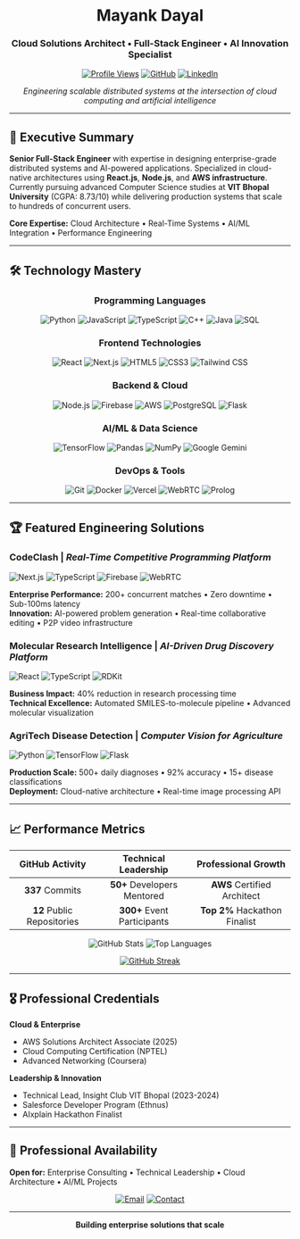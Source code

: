 <div align="center">

# Mayank Dayal
### Cloud Solutions Architect • Full-Stack Engineer • AI Innovation Specialist

[![Profile Views](https://komarev.com/ghpvc/?username=Mayankdaya&color=gradient&style=for-the-badge)](https://github.com/Mayankdaya)
[![GitHub](https://img.shields.io/github/followers/Mayankdaya?label=Follow&style=for-the-badge&color=0366d6)](https://github.com/Mayankdaya)
[![LinkedIn](https://img.shields.io/badge/LinkedIn-Premium-0A66C2?style=for-the-badge&logo=linkedin&logoColor=white)](https://linkedin.com/in/mayank-dayal-b1003a247)

*Engineering scalable distributed systems at the intersection of cloud computing and artificial intelligence*

</div>

---

## 🎯 Executive Summary

**Senior Full-Stack Engineer** with expertise in designing enterprise-grade distributed systems and AI-powered applications. Specialized in cloud-native architectures using **React.js**, **Node.js**, and **AWS infrastructure**. Currently pursuing advanced Computer Science studies at **VIT Bhopal University** (CGPA: 8.73/10) while delivering production systems that scale to hundreds of concurrent users.

**Core Expertise:** Cloud Architecture • Real-Time Systems • AI/ML Integration • Performance Engineering

---

## 🛠️ Technology Mastery

<div align="center">

### **Programming Languages**
![Python](https://img.shields.io/badge/Python-3776AB?style=for-the-badge&logo=python&logoColor=white)
![JavaScript](https://img.shields.io/badge/JavaScript-F7DF1E?style=for-the-badge&logo=javascript&logoColor=black)
![TypeScript](https://img.shields.io/badge/TypeScript-3178C6?style=for-the-badge&logo=typescript&logoColor=white)
![C++](https://img.shields.io/badge/C++-00599C?style=for-the-badge&logo=cplusplus&logoColor=white)
![Java](https://img.shields.io/badge/Java-ED8B00?style=for-the-badge&logo=openjdk&logoColor=white)
![SQL](https://img.shields.io/badge/SQL-336791?style=for-the-badge&logo=postgresql&logoColor=white)

### **Frontend Technologies**
![React](https://img.shields.io/badge/React-61DAFB?style=for-the-badge&logo=react&logoColor=black)
![Next.js](https://img.shields.io/badge/Next.js-000000?style=for-the-badge&logo=nextdotjs&logoColor=white)
![HTML5](https://img.shields.io/badge/HTML5-E34F26?style=for-the-badge&logo=html5&logoColor=white)
![CSS3](https://img.shields.io/badge/CSS3-1572B6?style=for-the-badge&logo=css3&logoColor=white)
![Tailwind CSS](https://img.shields.io/badge/Tailwind_CSS-06B6D4?style=for-the-badge&logo=tailwindcss&logoColor=white)

### **Backend & Cloud**
![Node.js](https://img.shields.io/badge/Node.js-339933?style=for-the-badge&logo=nodedotjs&logoColor=white)
![Firebase](https://img.shields.io/badge/Firebase-FFCA28?style=for-the-badge&logo=firebase&logoColor=black)
![AWS](https://img.shields.io/badge/AWS-232F3E?style=for-the-badge&logo=amazonaws&logoColor=white)
![PostgreSQL](https://img.shields.io/badge/PostgreSQL-336791?style=for-the-badge&logo=postgresql&logoColor=white)
![Flask](https://img.shields.io/badge/Flask-000000?style=for-the-badge&logo=flask&logoColor=white)

### **AI/ML & Data Science**
![TensorFlow](https://img.shields.io/badge/TensorFlow-FF6F00?style=for-the-badge&logo=tensorflow&logoColor=white)
![Pandas](https://img.shields.io/badge/Pandas-150458?style=for-the-badge&logo=pandas&logoColor=white)
![NumPy](https://img.shields.io/badge/NumPy-013243?style=for-the-badge&logo=numpy&logoColor=white)
![Google Gemini](https://img.shields.io/badge/Google_Gemini-4285F4?style=for-the-badge&logo=google&logoColor=white)

### **DevOps & Tools**
![Git](https://img.shields.io/badge/Git-F05032?style=for-the-badge&logo=git&logoColor=white)
![Docker](https://img.shields.io/badge/Docker-2496ED?style=for-the-badge&logo=docker&logoColor=white)
![Vercel](https://img.shields.io/badge/Vercel-000000?style=for-the-badge&logo=vercel&logoColor=white)
![WebRTC](https://img.shields.io/badge/WebRTC-333333?style=for-the-badge&logo=webrtc&logoColor=white)
![Prolog](https://img.shields.io/badge/Prolog-74283C?style=for-the-badge&logo=swi-prolog&logoColor=white)

</div>

---

## 🏆 Featured Engineering Solutions

### **CodeClash** | *Real-Time Competitive Programming Platform*
![Next.js](https://img.shields.io/badge/Next.js-black?style=flat&logo=nextdotjs) ![TypeScript](https://img.shields.io/badge/TypeScript-blue?style=flat&logo=typescript) ![Firebase](https://img.shields.io/badge/Firebase-orange?style=flat&logo=firebase) ![WebRTC](https://img.shields.io/badge/WebRTC-green?style=flat)

**Enterprise Performance:** 200+ concurrent matches • Zero downtime • Sub-100ms latency  
**Innovation:** AI-powered problem generation • Real-time collaborative editing • P2P video infrastructure

### **Molecular Research Intelligence** | *AI-Driven Drug Discovery Platform*
![React](https://img.shields.io/badge/React-blue?style=flat&logo=react) ![TypeScript](https://img.shields.io/badge/TypeScript-blue?style=flat&logo=typescript) ![RDKit](https://img.shields.io/badge/RDKit-purple?style=flat)

**Business Impact:** 40% reduction in research processing time  
**Technical Excellence:** Automated SMILES-to-molecule pipeline • Advanced molecular visualization

### **AgriTech Disease Detection** | *Computer Vision for Agriculture*
![Python](https://img.shields.io/badge/Python-blue?style=flat&logo=python) ![TensorFlow](https://img.shields.io/badge/TensorFlow-orange?style=flat&logo=tensorflow) ![Flask](https://img.shields.io/badge/Flask-black?style=flat&logo=flask)

**Production Scale:** 500+ daily diagnoses • 92% accuracy • 15+ disease classifications  
**Deployment:** Cloud-native architecture • Real-time image processing API

---

## 📈 Performance Metrics

<div align="center">

| **GitHub Activity** | **Technical Leadership** | **Professional Growth** |
|:---:|:---:|:---:|
| **337** Commits | **50+** Developers Mentored | **AWS** Certified Architect |
| **12** Public Repositories | **300+** Event Participants | **Top 2%** Hackathon Finalist |

</div>

<div align="center">

![GitHub Stats](https://github-readme-stats.vercel.app/api?username=Mayankdaya&show_icons=true&theme=dark&hide_border=true&count_private=true&include_all_commits=true)
![Top Languages](https://github-readme-stats.vercel.app/api/top-langs/?username=Mayankdaya&layout=compact&theme=dark&hide_border=true&langs_count=6)

[![GitHub Streak](https://streak-stats.demolab.com/?user=Mayankdaya&theme=dark&hide_border=true)](https://git.io/streak-stats)

</div>

---

## 🎖️ Professional Credentials

**Cloud & Enterprise**
- AWS Solutions Architect Associate (2025)
- Cloud Computing Certification (NPTEL)
- Advanced Networking (Coursera)

**Leadership & Innovation**
- Technical Lead, Insight Club VIT Bhopal (2023-2024)
- Salesforce Developer Program (Ethnus)
- AIxplain Hackathon Finalist

---

## 🤝 Professional Availability

**Open for:** Enterprise Consulting • Technical Leadership • Cloud Architecture • AI/ML Projects

<div align="center">

[![Email](https://img.shields.io/badge/Enterprise_Inquiries-mayankdayal2022@vitbhopal.ac.in-EA4335?style=for-the-badge&logo=gmail&logoColor=white)](mailto:mayankdayal2022@vitbhopal.ac.in)
[![Contact](https://img.shields.io/badge/Direct_Line-+91_7845993975-25D366?style=for-the-badge&logo=phone&logoColor=white)](tel:+917845993975)

---

**Building enterprise solutions that scale**

</div>
